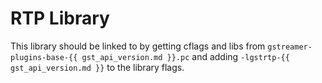 # RTP Library

This library should be linked to by getting cflags and libs from
`gstreamer-plugins-base-{{ gst_api_version.md }}.pc` and adding
`-lgstrtp-{{ gst_api_version.md }}` to the library flags.

